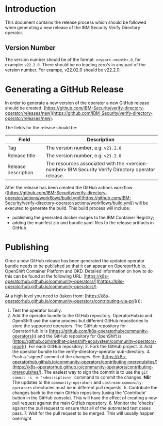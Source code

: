 # Introduction

This document contains the release process which should be followed when generating a new release of the IBM Security Verify Directory operator.

## Version Number

The version number should be of the format: `v<year>.<month>.0`, for example: `v22.2.0`.  There should be no leading zero's in any part of the version number. For exampe, v22.02.0 should be v22.2.0.


# Generating a GitHub Release

In order to generate a new version of the operator a new GitHub release should be created: [https://github.com/IBM-Security/verify-directory-operator/releases/new](https://github.com/IBM-Security/verify-directory-operator/releases/new). 

The fields for the release should be:

|Field|Description
|-----|----------- 
|Tag | The version number, e.g. `v21.2.0`
|Release title | The version number, e.g. `v21.2.0`
|Release description | The resources associated with the \<version\-number> IBM Security Verify Directory operator release.

After the release has been created the GitHub actions workflow ([https://github.com/IBM-Security/verify-directory-operator/actions/workflows/build.yml](https://github.com/IBM-Security/verify-directory-operator/actions/workflows/build.yml)) will be executed to generate the build.  This build process will include:

* publishing the generated docker images to the IBM Container Registry;
* adding the manifest zip and bundle.yaml files to the release artifacts in GitHub.

# Publishing

Once a new GitHub release has been generated the updated operator bundle needs to be published so that it can appear on OperatorHub.io, OpenShift Container Platform and OKD.  Detailed information on how to do this can be found at the following URL: [https://k8s-operatorhub.github.io/community-operators/](hhttps://k8s-operatorhub.github.io/community-operators/).

At a high level you need to (taken from: [https://k8s-operatorhub.github.io/community-operators/contributing-via-pr/]()):

1. Test the operator locally.
2. Add the operator bundle to the GitHub repository.  OperatorHub.io and OpenShift use the same process but different GitHub repositories to store the supported operators.  The GitHub repository for OperatorHub.io is [https://github.com/k8s-operatorhub/community-operators]()  and the GitHub repository for OpenShift is [https://github.com/redhat-openshift-ecosystem/community-operators-prod]().  For each GitHub repository:
	2. Fork the GitHub project.
	3. Add the operator bundle to the verify-directory-operator sub-directory.
	4. Push a 'signed' commit of the changes.  See [https://k8s-operatorhub.github.io/community-operators/contributing-prerequisites/](https://k8s-operatorhub.github.io/community-operators/contributing-prerequisites/).  The easiest way to sign the commit is to use the `git commit -s -m '<description>'` command to commit the changes. **NB:** The updates to the `community-operators` and `upstream-community-operators` directories must be in different pull requests.
	5. Contribute the changes back to the main GitHub repository (using the 'Contribute' button in the GitHub console).  This will have the effect of creating a new pull request against the main GitHub repository.
	6. Monitor the 'checks' against the pull request to ensure that all of the automated test cases pass.
	7. Wait for the pull request to be merged.  This will usually happen overnight.

